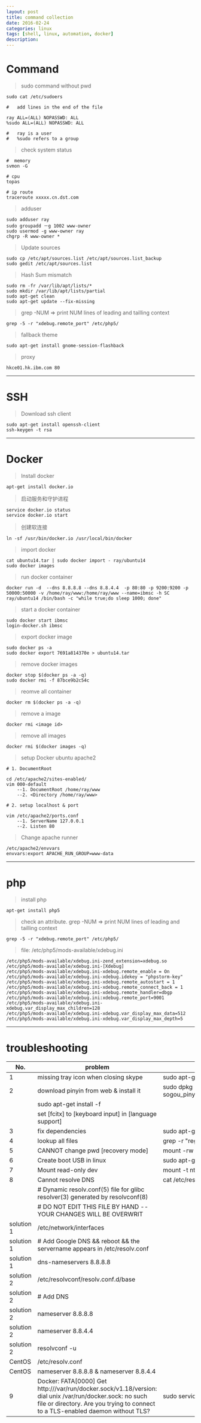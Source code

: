 ```yaml
---
layout: post
title: command collection
date: 2016-02-24
categories: linux
tags: [shell, linux, automation, docker]
description: 
---
```


#  Command

> sudo command without pwd

    sudo cat /etc/sudoers

    #   add lines in the end of the file

    ray ALL=(ALL) NOPASSWD: ALL
    %sudo ALL=(ALL) NOPASSWD: ALL

    #   ray is a user
    #   %sudo refers to a group

>  check system status

    #  memory
    svmon -G

    # cpu
    topas

    # ip route
    traceroute xxxxx.cn.dst.com

> adduser

    sudo adduser ray
    sudo groupadd －g 1002 www-owner
    sudo usermod -g www-owner ray
    chgrp -R www-owner *


> Update sources

    sudo cp /etc/apt/sources.list /etc/apt/sources.list_backup
    sudo gedit /etc/apt/sources.list

> Hash Sum mismatch

    sudo rm -fr /var/lib/apt/lists/*
    sudo mkdir /var/lib/apt/lists/partial
    sudo apt-get clean
    sudo apt-get update --fix-missing

> grep -NUM => print NUM lines of leading and tailling context

    grep -5 -r "xdebug.remote_port" /etc/php5/

> fallback theme

    sudo apt-get install gnome-session-flashback


> proxy

    hkce01.hk.ibm.com 80



---

# SSH

> Download ssh client

    sudo apt-get install openssh-client
    ssh-keygen -t rsa

---

# Docker

> Install docker

    apt-get install docker.io

> 启动服务和守护进程

    service docker.io status
    service docker.io start

> 创建软连接

    ln -sf /usr/bin/docker.io /usr/local/bin/docker

>  import docker

    cat ubuntu14.tar | sudo docker import - ray/ubuntu14
    sudo docker images

> run docker container

    docker run -d  --dns 8.8.8.8 --dns 8.8.4.4  -p 80:80 -p 9200:9200 -p 50000:50000 -v /home/ray/www:/home/ray/www --name=ibmsc -h SC ray/ubuntu14 /bin/bash -c "while true;do sleep 1000; done"

> start a docker container

    sudo docker start ibmsc
    login-docker.sh ibmsc

>  export docker image

    sudo docker ps -a
    sudo docker export 7691a814370e > ubuntu14.tar

> remove docker images

    docker stop $(docker ps -a -q)
    sudo docker rmi -f 87bce9b2c54c

>  reomve all container

    docker rm $(docker ps -a -q)

>  remove a image

    docker rmi <image id>

>  remove all images

    docker rmi $(docker images -q)


> setup Docker ubuntu apache2

    # 1. DocumentRoot

    cd /etc/apache2/sites-enabled/
    vim 000-default
        --1. DocumentRoot /home/ray/www
        --2. <Directory /home/ray/www>

    # 2. setup localhost & port

    vim /etc/apache2/ports.conf
        --1. ServerName 127.0.0.1
        --2. Listen 80

> Change apache runner

    /etc/apache2/envvars
    envvars:export APACHE_RUN_GROUP=www-data


---

# php

> install php

    apt-get install php5

> check an attribute.
> grep -NUM => print NUM lines of leading and tailling context

    grep -5 -r "xdebug.remote_port" /etc/php5/

>  file: /etc/php5/mods-available/xdebug.ini

    /etc/php5/mods-available/xdebug.ini-zend_extension=xdebug.so
    /etc/php5/mods-available/xdebug.ini-[Xdebug]
    /etc/php5/mods-available/xdebug.ini-xdebug.remote_enable = On
    /etc/php5/mods-available/xdebug.ini-xdebug.idekey = "phpstorm-key"
    /etc/php5/mods-available/xdebug.ini-xdebug.remote_autostart = 1
    /etc/php5/mods-available/xdebug.ini-xdebug.remote_connect_back = 1
    /etc/php5/mods-available/xdebug.ini-xdebug.remote_handler=dbgp
    /etc/php5/mods-available/xdebug.ini:xdebug.remote_port=9001
    /etc/php5/mods-available/xdebug.ini-xdebug.var_display_max_children=128
    /etc/php5/mods-available/xdebug.ini-xdebug.var_display_max_data=512
    /etc/php5/mods-available/xdebug.ini-xdebug.var_display_max_depth=5

---

# troubleshooting

No.|problem|solution
---|---|---
1|missing tray icon when closing skype | sudo apt-get install sni-qt:i386
2|download pinyin from web & install it | sudo dpkg  -i   sogou_pinyin_linux_1.0.0.0033_amd64.deb
 |                                    | sudo apt-get install -f
 |                                    | set [fcitx] to [keyboard input] in [language support]
3|fix dependencies | sudo apt-get install -f
4|lookup all files | grep -r "regular expression" *
5|CANNOT change pwd [recovery mode] | mount -rw -o remount /
6|Create boot USB in linux | sudo apt-get install unetbootin
7|Mount read-only dev| mount -t ntfs-3g /dev/sda2 /mnt/ -ro force
8|Cannot resolve DNS| cat /etc/resolv.conf
|| # Dynamic resolv.conf(5) file for glibc resolver(3) generated by resolvconf(8) 
|| # DO NOT EDIT THIS FILE BY HAND -- YOUR CHANGES WILL BE OVERWRIT
|solution 1| /etc/network/interfaces
|solution 1| # Add Google DNS && reboot && the servername appears in /etc/resolv.conf
|solution 1| dns-nameservers 8.8.8.8
|solution 2| /etc/resolvconf/resolv.conf.d/base
|solution 2| # Add DNS 
|solution 2| nameserver 8.8.8.8
|solution 2| nameserver 8.8.4.4
|solution 2| resolvconf -u
|CentOS|/etc/resolv.conf
|CentOS|nameserver 8.8.8.8 & nameserver 8.8.4.4
9|Docker: FATA[0000] Get http:///var/run/docker.sock/v1.18/version: dial unix /var/run/docker.sock: no such file or directory. Are you trying to connect to a TLS-enabled daemon without TLS?| sudo service docker restart


